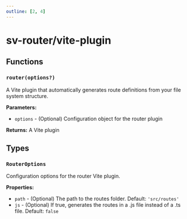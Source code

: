 ```yaml
---
outline: [2, 4]
---
```


# sv-router/vite-plugin

## Functions

### `router(options?)`

A Vite plugin that automatically generates route definitions from your file system structure.

**Parameters:**

- `options` - (Optional) Configuration object for the router plugin

**Returns:** A Vite plugin

## Types

### `RouterOptions`

Configuration options for the router Vite plugin.

**Properties:**

- `path` - (Optional) The path to the routes folder. Default: `'src/routes'`
- `js` - (Optional) If true, generates the routes in a .js file instead of a .ts file. Default: `false`

